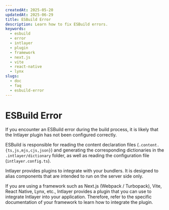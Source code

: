 ```yaml
---
createdAt: 2025-05-20
updatedAt: 2025-06-29
title: ESBuild Error
description: Learn how to fix ESBuild errors.
keywords:
  - esbuild
  - error
  - intlayer
  - plugin
  - framework
  - next.js
  - vite
  - react-native
  - lynx
slugs:
  - doc
  - faq
  - esbuild-error
---
```


# ESBuild Error

If you encounter an ESBuild error during the build process, it is likely that the Intlayer plugin has not been configured correctly.

ESBuild is responsible for reading the content declaration files (`.content.{ts,js,mjs,cjs,json}`) and generating the corresponding dictionaries in the `.intlayer/dictionary` folder, as well as reading the configuration file (`intlayer.config.ts`).

Intlayer provides plugins to integrate with your bundlers. It is designed to alias components that are intended to run on the server side only.

If you are using a framework such as Next.js (Webpack / Turbopack), Vite, React Native, Lynx, etc., Intlayer provides a plugin that you can use to integrate Intlayer into your application. Therefore, refer to the specific documentation of your framework to learn how to integrate the plugin.
